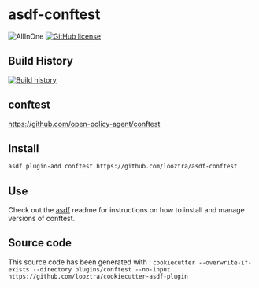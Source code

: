 # asdf-conftest

![AllInOne](https://github.com/looztra/asdf-conftest/workflows/AllInOne/badge.svg)
[![GitHub license](https://img.shields.io/github/license/looztra/asdf-conftest?style=plastic)](https://github.com/looztra/asdf-conftest/blob/master/LICENSE)

## Build History

[![Build history](https://buildstats.info/github/chart/looztra/asdf-conftest?branch=master)](https://github.com/looztra/asdf-conftest/actions)

## conftest

<https://github.com/open-policy-agent/conftest>

## Install

```bash
asdf plugin-add conftest https://github.com/looztra/asdf-conftest
```

## Use

Check out the [asdf](https://github.com/asdf-vm/asdf) readme for instructions on how to install and manage versions of conftest.

## Source code

This source code has been generated with : `cookiecutter --overwrite-if-exists --directory plugins/conftest --no-input https://github.com/looztra/cookiecutter-asdf-plugin`
